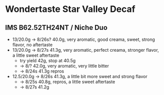 # Wondertaste Star Valley Decaf

## IMS B62.52TH24NT / Niche Duo

- 13/20.0g -> 8/26s? 40.0g, very aromatic, good creama, sweet, strong flavor, no aftertaste
- 13/20.0g -> 8/27s 41.3g, very aromatic, perfect creama, stronger flavor, a little sweet aftertaste
  - try yield 42g, stop at 40.5g
  - -> 8/? 42.0g, very aromatic, very little bitter
  - -> 8/24s 41.3g repros
- 12.5/20.0g -> 8/26s 41.3g, a little bit more sweet and strong flavor
  - -> 8/25s 40.8g, repros, a little sweet aftertaste
  - -> 8/27s 41.2g
